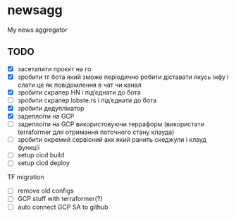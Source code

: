 # newsagg

My news aggregator

## TODO

- [x] засетапити проєкт на го
- [x] зробити тг бота який зможе періодично робити діставати якусь інфу і слати це як повідомлення в чат чи канал
- [x] зробити скрапер HN і підʼєднати до бота
- [ ] зробити скрапер lobste.rs і підʼєднати до бота
- [x] зробити дедуплікатор
- [x] задеплоіти на GCP
- [ ] задеплоіти на GCP використовуючи терраформ (використати terraformer для отримання поточного стану клауда)
- [ ] зробити окремий сервісний акк який ранить скеджули і клауд функції
- [ ] setup cicd build
- [ ] setup cicd deploy

TF migration

- [ ] remove old configs
- [ ] GCP stuff with terraformer(?)
- [ ] auto connect GCP SA to github
